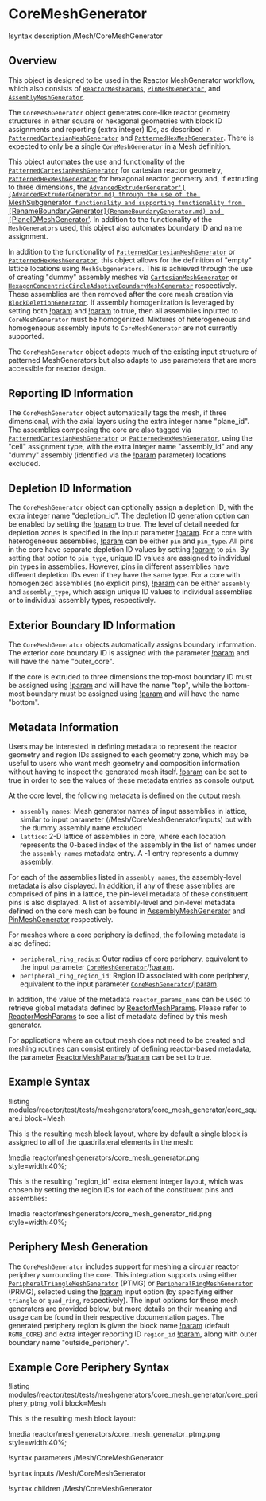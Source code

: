 # CoreMeshGenerator

!syntax description /Mesh/CoreMeshGenerator

## Overview

This object is designed to be used in the Reactor MeshGenerator workflow, which also consists of [`ReactorMeshParams`](ReactorMeshParams.md), [`PinMeshGenerator`](PinMeshGenerator.md), and [`AssemblyMeshGenerator`](AssemblyMeshGenerator.md).

The `CoreMeshGenerator` object generates core-like reactor geometry structures in either square or hexagonal geometries with block ID assignments and reporting (extra integer) IDs, as described in [`PatternedCartesianMeshGenerator`](PatternedCartesianMeshGenerator.md) and [`PatternedHexMeshGenerator`](PatternedHexMeshGenerator.md). There is expected to only be a single `CoreMeshGenerator` in a Mesh definition.

This object automates the use and functionality of the [`PatternedCartesianMeshGenerator`](PatternedCartesianMeshGenerator.md) for cartesian  reactor geometry, [`PatternedHexMeshGenerator`](PatternedHexMeshGenerator.md) for hexagonal reactor geometry and, if extruding to three dimensions, the [`AdvancedExtruderGenerator'](AdvancedExtruderGenerator.md) through the use of the `MeshSubgenerator` functionality and supporting functionality from [`RenameBoundaryGenerator`](RenameBoundaryGenerator.md) and [`PlaneIDMeshGenerator'](PlaneIDMeshGenerator.md). In addition to the functionality of the `MeshGenerators` used, this object also automates boundary ID and name assignment.

In addition to the functionality of [`PatternedCartesianMeshGenerator`](PatternedCartesianMeshGenerator.md) or [`PatternedHexMeshGenerator`](PatternedHexMeshGenerator.md), this object allows for the definition of "empty" lattice locations using `MeshSubgenerators`. This is achieved through the use of creating "dummy" assembly meshes via [`CartesianMeshGenerator`](CartesianMeshGenerator.md) or [`HexagonConcentricCircleAdaptiveBoundaryMeshGenerator`](HexagonConcentricCircleAdaptiveBoundaryMeshGenerator.md) respectively. These assemblies are then removed after the core mesh creation via [`BlockDeletionGenerator`](BlockDeletionGenerator.md). If assembly homogenization is leveraged by setting both [!param](/Mesh/PinMeshGenerator/use_as_assembly) and [!param](/Mesh/PinMeshGenerator/homogenized) to true, then all assemblies inputted to `CoreMeshGenerator` must be homogenized. Mixtures of heterogeneous and homogeneous assembly inputs to `CoreMeshGenerator` are not currently supported.

The `CoreMeshGenerator` object adopts much of the existing input structure of patterned MeshGenerators but also adapts to use parameters that are more accessible for reactor design.

## Reporting ID Information

The `CoreMeshGenerator` object automatically tags the mesh, if three dimensional, with the axial layers using the extra integer name "plane_id". The assemblies composing the core are also tagged via [`PatternedCartesianMeshGenerator`](PatternedCartesianMeshGenerator.md) or [`PatternedHexMeshGenerator`](PatternedHexMeshGenerator.md), using the "cell" assignment type, with the extra integer name "assembly_id" and any "dummy" assembly (identified via the [!param](/Mesh/CoreMeshGenerator/dummy_assembly_name) parameter) locations excluded.

## Depletion ID Information
The `CoreMeshGenerator` object can optionally assign a depletion ID, with the extra integer name "depletion_id".
The depletion ID generation option can be enabled by setting the  [!param](/Mesh/CoreMeshGenerator/generate_depletion_id) to true.
The level of detail needed for depletion zones is specified in the input parameter [!param](/Mesh/CoreMeshGenerator/depletion_id_type).
For a core with heterogeneous assemblies, [!param](/Mesh/CoreMeshGenerator/depletion_id_type) can be either `pin` and `pin_type`.
All pins in the core have separate depletion ID values by setting [!param](/Mesh/CoreMeshGenerator/depletion_id_type) to `pin`.
By setting that option to `pin_type`, unique ID values are assigned to individual pin types in assemblies.
However, pins in different assemblies have different depletion IDs even if they have the same type.
For a core with homogenized assemblies (no explicit pins), [!param](/Mesh/CoreMeshGenerator/depletion_id_type) can be either `assembly` and `assembly_type`, which assign unique ID values to individual assemblies or to individual assembly types, respectively.

## Exterior Boundary ID Information

The `CoreMeshGenerator` objects automatically assigns boundary information. The exterior core boundary ID is assigned with the parameter [!param](/Mesh/ReactorMeshParams/radial_boundary_id) and will have the name "outer_core".

If the core is extruded to three dimensions the top-most boundary ID must be assigned using [!param](/Mesh/ReactorMeshParams/top_boundary_id) and will have the name "top", while the bottom-most boundary must be assigned using [!param](/Mesh/ReactorMeshParams/bottom_boundary_id) and will have the name "bottom".

## Metadata Information

Users may be interested in defining metadata to represent the reactor geometry and region IDs assigned to each geometry zone, which may be useful to users who want mesh geometry and composition information without having to inspect the generated mesh itself. [!param](/Mesh/CoreMeshGenerator/show_rgmb_metadata) can be set to true in order to see the values of these metadata entries as console output.

At the core level, the following metadata is defined on the output mesh:

- `assembly_names`: Mesh generator names of input assemblies in lattice, similar to input parameter (/Mesh/CoreMeshGenerator/inputs) but with the dummy assembly name excluded
- `lattice`: 2-D lattice of assemblies in core, where each location represents the 0-based index of the assembly in the list of names under the `assembly_names` metadata entry. A -1 entry represents a dummy assembly.

For each of the assemblies listed in `assembly_names`, the assembly-level metadata is also displayed. In addition, if any of these assemblies are comprised of pins in a lattice, the pin-level metadata of these constituent pins is also displayed. A list of assembly-level and pin-level metadata defined on the core mesh can be found in [AssemblyMeshGenerator](AssemblyMeshGenerator.md) and [PinMeshGenerator](PinMeshGenerator.md) respectively.

For meshes where a core periphery is defined, the following metadata is also defined:

- `peripheral_ring_radius`: Outer radius of core periphery, equivalent to the input parameter [`CoreMeshGenerator`](CoreMeshGenerator.md)/[!param](/Mesh/CoreMeshGenerator/outer_circle_radius).
- `peripheral_ring_region_id`: Region ID associated with core periphery, equivalent to the input parameter [`CoreMeshGenerator`](CoreMeshGenerator.md)/[!param](/Mesh/CoreMeshGenerator/periphery_region_id).

In addition, the value of the metadata `reactor_params_name` can be used to retrieve global metadata defined by [ReactorMeshParams](ReactorMeshParams.md). Please refer to [ReactorMeshParams](ReactorMeshParams.md) to see a list of metadata defined by this mesh generator.

For applications where an output mesh does not need to be created and meshing routines can consist entirely of defining reactor-based metadata, the parameter [ReactorMeshParams](ReactorMeshParams.md)/[!param](/Mesh/ReactorMeshParams/bypass_mesh_generation) can be set to true.

## Example Syntax

!listing modules/reactor/test/tests/meshgenerators/core_mesh_generator/core_square.i block=Mesh

This is the resulting mesh block layout, where by default a single block is assigned to all of the quadrilateral elements in the mesh:

!media reactor/meshgenerators/core_mesh_generator.png style=width:40%;

This is the resulting "region_id" extra element integer layout, which was chosen by setting the region IDs for each of the constituent pins and assemblies:

!media reactor/meshgenerators/core_mesh_generator_rid.png style=width:40%;

## Periphery Mesh Generation

The `CoreMeshGenerator` includes support for meshing a circular reactor periphery surrounding the core. This integration supports using either [`PeripheralTriangleMeshGenerator`](PeripheralTriangleMeshGenerator.md) (PTMG) or [`PeripheralRingMeshGenerator`](PeripheralRingMeshGenerator.md) (PRMG), selected using the [!param](/Mesh/CoreMeshGenerator/periphery_generator) input option (by specifying either `triangle` or `quad_ring`, respectively). The input options for these mesh generators are provided below, but more details on their meaning and usage can be found in their respective documentation pages. The generated periphery region is given the block name [!param](/Mesh/CoreMeshGenerator/periphery_block_name) (default `RGMB_CORE`) and extra integer reporting ID `region_id` [!param](/Mesh/CoreMeshGenerator/periphery_region_id), along with outer boundary name "outside_periphery".

## Example Core Periphery Syntax

!listing modules/reactor/test/tests/meshgenerators/core_mesh_generator/core_periphery_ptmg_vol.i block=Mesh

This is the resulting mesh block layout:

!media reactor/meshgenerators/core_mesh_generator_ptmg.png style=width:40%;

!syntax parameters /Mesh/CoreMeshGenerator

!syntax inputs /Mesh/CoreMeshGenerator

!syntax children /Mesh/CoreMeshGenerator
